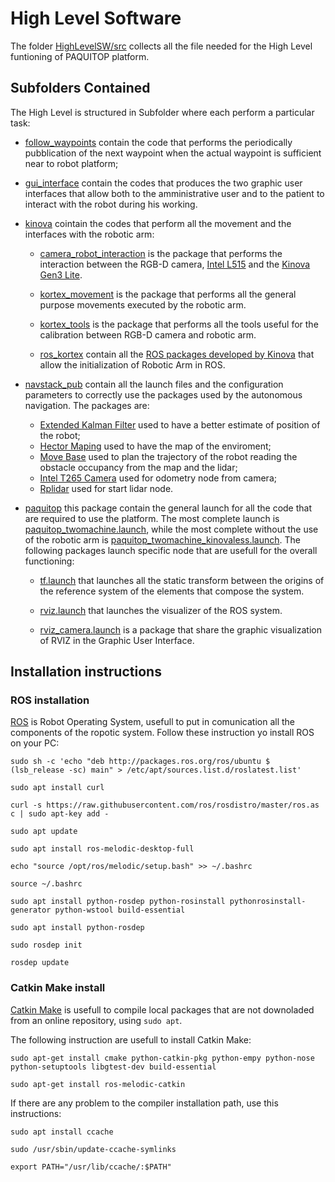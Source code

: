 # High Level Software

The folder [HighLevelSW/src](https://github.com/Seromedises/dot-paquitop/tree/main/HighLevelSW/src) collects all the file needed for the High Level funtioning of PAQUITOP platform.

## Subfolders Contained

The High Level is structured in Subfolder where each perform a particular task:

- [follow_waypoints](src/follow_waypoints) contain the code that performs the periodically pubblication of the next waypoint when the actual waypoint is sufficient near to robot platform;
- [gui_interface](src/gui_interface) contain the codes that produces the two graphic user interfaces that allow both to the amministrative user and to the patient to interact with the robot during his working.
- [kinova](src/kinova) cointain the codes that perform all the movement and the interfaces with the robotic arm:

  - [camera_robot_interaction](src/kinova/camera_robot_interaction/) is the package that performs the interaction between the RGB-D camera, [Intel L515](https://www.intelrealsense.com/lidar-camera-l515/) and the [Kinova Gen3 Lite](https://www.kinovarobotics.com/product/gen3-lite-robots).

  - [kortex_movement](src/kinova/kortex_movement/) is the package that performs all the general purpose movements executed by the robotic arm.

  - [kortex_tools](src/kinova/kortex_tools/) is the package that performs all the tools useful for the calibration between RGB-D camera and robotic arm.
  
  - [ros_kortex](src/kinova/ros_kortex/) contain all the [ROS packages developed by Kinova](https://github.com/Kinovarobotics/ros_kortex) that allow the initialization of Robotic Arm in ROS.

- [navstack_pub](src/navstack_pub) contain all the launch files and the configuration parameters to correctly use the packages used by the autonomous navigation. The packages are:
  - [Extended Kalman Filter](http://wiki.ros.org/robot_pose_ekf) used to have a better estimate of position of the robot;
  - [Hector Maping](http://wiki.ros.org/hector_mapping) used to have the map of the enviroment;
  - [Move Base](http://wiki.ros.org/move_base) used to plan the trajectory of the robot reading the obstacle occupancy from the map and the lidar;
  - [Intel T265 Camera](http://wiki.ros.org/realsense2_camera) used for odometry node from camera;
  - [Rplidar](http://wiki.ros.org/rplidar) used for start lidar node.

- [paquitop](src/paquitop) this package contain the general launch for all the code that are required to use the platform. The most complete launch is [paquitop_twomachine.launch](src/paquitop/launch/paquitop_twomachine.launch), while the most complete without the use of the robotic arm is [paquitop_twomachine_kinovaless.launch](src/paquitop/launch/paquitop_twomachine_kinovaless.launch). The following packages launch specific node that are usefull for the overall functioning:

  - [tf.launch](src/paquitop/launch/tf.launch) that launches all the static transform between the origins of the reference system of the elements that compose the system.
  
  - [rviz.launch](src/paquitop/launch/rviz.launch) that launches the visualizer of the ROS system.
  
  - [rviz_camera.launch](src/paquitop/launch/rviz_camera.launch) is a package that share the graphic visualization of RVIZ in the Graphic User Interface.

## Installation instructions

### ROS installation

[ROS](http://wiki.ros.org/) is Robot Operating System, usefull to put in comunication all the components of the ropotic system.
Follow these instruction yo install ROS on your PC:

```
sudo sh -c 'echo "deb http://packages.ros.org/ros/ubuntu $ (lsb_release -sc) main" > /etc/apt/sources.list.d/roslatest.list'

sudo apt install curl

curl -s https://raw.githubusercontent.com/ros/rosdistro/master/ros.as c | sudo apt-key add -

sudo apt update

sudo apt install ros-melodic-desktop-full

echo "source /opt/ros/melodic/setup.bash" >> ~/.bashrc

source ~/.bashrc

sudo apt install python-rosdep python-rosinstall pythonrosinstall-generator python-wstool build-essential

sudo apt install python-rosdep

sudo rosdep init

rosdep update
```

### Catkin Make install

[Catkin Make](wiki.ros.org/catkin) is usefull to compile local packages that are not downoladed from an online repository, using  `sudo apt`.

The following instruction are usefull to install Catkin Make:

```
sudo apt-get install cmake python-catkin-pkg python-empy python-nose python-setuptools libgtest-dev build-essential

sudo apt-get install ros-melodic-catkin
```

If there are any problem to the compiler installation path, use this instructions:

```
sudo apt install ccache

sudo /usr/sbin/update-ccache-symlinks 

export PATH="/usr/lib/ccache/:$PATH"
```
